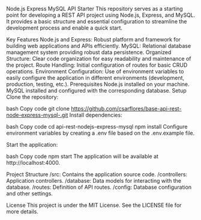 Node.js Express MySQL API Starter
This repository serves as a starting point for developing a REST API project using Node.js, Express, and MySQL. It provides a basic structure and essential configuration to streamline the development process and enable a quick start.

Key Features
Node.js and Express: Robust platform and framework for building web applications and APIs efficiently.
MySQL: Relational database management system providing robust data persistence.
Organized Structure: Clear code organization for easy readability and maintenance of the project.
Route Handling: Initial configuration of routes for basic CRUD operations.
Environment Configuration: Use of environment variables to easily configure the application in different environments (development, production, testing, etc.).
Prerequisites
Node.js installed on your machine.
MySQL installed and configured with the corresponding database.
Setup
Clone the repository:

bash
Copy code
git clone https://github.com/csarflores/base-api-rest-node-express-mysql-.git
Install dependencies:

bash
Copy code
cd api-rest-nodejs-express-mysql
npm install
Configure environment variables by creating a .env file based on the .env.example file.

Start the application:

bash
Copy code
npm start
The application will be available at http://localhost:4000.

Project Structure
/src: Contains the application source code.
/controllers: Application controllers.
/database: Data models for interacting with the database.
/routes: Definition of API routes.
/config: Database configuration and other settings.

License
This project is under the MIT License. See the LICENSE file for more details.